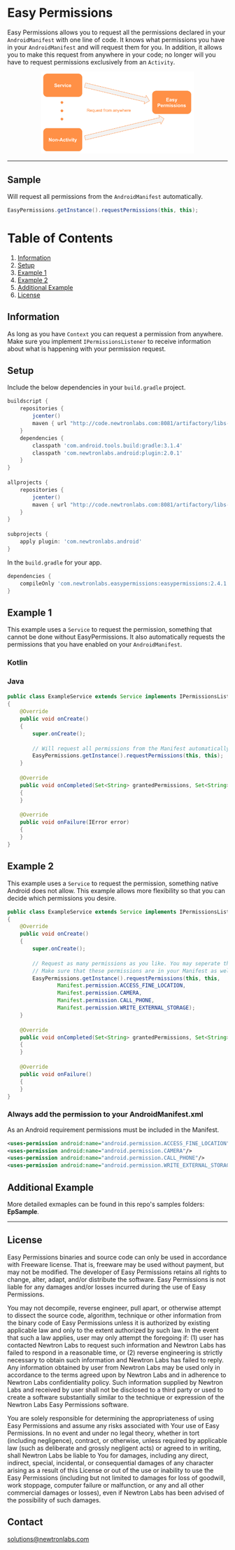 # Easy Permissions

Easy Permissions allows you to request all the permissions declared in your `AndroidManifest` with one line of code. It knows what permissions you have in your `AndroidManifest` and will request them for you. In addition, it allows you to make this request from anywhere in your code; no longer will you have to request permissions exclusively from an `Activity`.

<p align="center">
  <img src="Diagram.png" width="350" title="Sample use case" alt="Easy Permissions">
</p>

----

## Sample

Will request all permissions from the `AndroidManifest` automatically.
```java
EasyPermissions.getInstance().requestPermissions(this, this);
```

# Table of Contents
1. [Information](#information)
2. [Setup](#setup)
3. [Example 1](#example-1)
4. [Example 2](#example-2-java)
5. [Additional Example](#additional-example)
6. [License](#license)


## Information
As long as you have `Context` you can request a permission from anywhere. Make sure you implement `IPermissionsListener` to receive information about what is happening with your permission request.

## Setup

Include the below dependencies in your `build.gradle` project.

```gradle
buildscript {
    repositories {
        jcenter()
        maven { url "http://code.newtronlabs.com:8081/artifactory/libs-release-local" }
    }
    dependencies {
        classpath 'com.android.tools.build:gradle:3.1.4'
        classpath 'com.newtronlabs.android:plugin:2.0.1'
    }
}

allprojects {
    repositories {
        jcenter()
        maven { url "http://code.newtronlabs.com:8081/artifactory/libs-release-local" }
    }
}

subprojects {
    apply plugin: 'com.newtronlabs.android'
}
```

In the `build.gradle` for your app.

```gradle
dependencies {
    compileOnly 'com.newtronlabs.easypermissions:easypermissions:2.4.1'
}
```

## Example 1 
This example uses a `Service` to request the permission, something that cannot be done without EasyPermissions. It also automatically requests the permissions that you have enabled on your `AndroidManifest`.


### Kotlin



### Java

```java
public class ExampleService extends Service implements IPermissionsListener
{
    @Override
    public void onCreate()
    {
        super.onCreate();
        
        // Will request all permissions from the Manifest automatically.
        EasyPermissions.getInstance().requestPermissions(this, this);
    }

    @Override
    public void onCompleted(Set<String> grantedPermissions, Set<String> deniedPermissions)
    {
    }

    @Override
    public void onFailure(IError error)
    {
    }
}
```


## Example 2
This example uses a `Service` to request the permission, something native Android does not allow. This example allows more flexibility so that you can decide which permissions you desire.

```java
public class ExampleService extends Service implements IPermissionsListener
{
    @Override
    public void onCreate()
    {
        super.onCreate();

        // Request as many permissions as you like. You may seperate them by commas or pass an array.
        // Make sure that these permissions are in your Manifest as well.
        EasyPermissions.getInstance().requestPermissions(this, this,
                Manifest.permission.ACCESS_FINE_LOCATION,
                Manifest.permission.CAMERA,
                Manifest.permission.CALL_PHONE,
                Manifest.permission.WRITE_EXTERNAL_STORAGE);
    }

    @Override
    public void onCompleted(Set<String> grantedPermissions, Set<String> deniedPermissions)
    {
    }

    @Override
    public void onFailure()
    {
    }
}
```


### Always add the permission to your AndroidManifest.xml

As an Android requirement permissions must be included in the Manifest.

```xml
<uses-permission android:name="android.permission.ACCESS_FINE_LOCATION"/>
<uses-permission android:name="android.permission.CAMERA"/>
<uses-permission android:name="android.permission.CALL_PHONE"/>
<uses-permission android:name="android.permission.WRITE_EXTERNAL_STORAGE"/>
 ```

## Additional Example
More detailed exmaples can be found in this repo's samples folders: **EpSample**.

---
## License

Easy Permissions binaries and source code can only be used in accordance with Freeware license. That is, freeware may be used without payment, but may not be modified. The developer of Easy Permissions retains all rights to change, alter, adapt, and/or distribute the software. Easy Permissions is not liable for any damages and/or losses incurred during the use of Easy Permissions.

You may not decompile, reverse engineer, pull apart, or otherwise attempt to dissect the source code, algorithm, technique or other information from the binary code of Easy Permissions unless it is authorized by existing applicable law and only to the extent authorized by such law. In the event that such a law applies, user may only attempt the foregoing if: (1) user has contacted Newtron Labs to request such information and Newtron Labs has failed to respond in a reasonable time, or (2) reverse engineering is strictly necessary to obtain such information and Newtron Labs has failed to reply. Any information obtained by user from Newtron Labs may be used only in accordance to the terms agreed upon by Newtron Labs and in adherence to Newtron Labs confidentiality policy. Such information supplied by Newtron Labs and received by user shall not be disclosed to a third party or used to create a software substantially similar to the technique or expression of the Newtron Labs Easy Permissions software.

You are solely responsible for determining the appropriateness of using Easy Permissions and assume any risks associated with Your use of Easy Permissions. In no event and under no legal theory, whether in tort (including negligence), contract, or otherwise, unless required by applicable law (such as deliberate and grossly negligent acts) or agreed to in writing, shall Newtron Labs be liable to You for damages, including any direct, indirect, special, incidental, or consequential damages of any character arising as a result of this License or out of the use or inability to use the Easy Permissions (including but not limited to damages for loss of goodwill, work stoppage, computer failure or malfunction, or any and all other commercial damages or losses), even if Newtron Labs has been advised of the possibility of such damages. 

## Contact

solutions@newtronlabs.com
